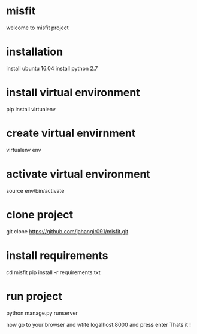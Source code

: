 # misfit

welcome to misfit project

# installation

install ubuntu 16.04
install python 2.7

# install virtual environment
pip install virtualenv

# create virtual envirnment
virtualenv env

# activate virtual environment 
source env/bin/activate

# clone project
git clone https://github.com/jahangir091/misfit.git

# install requirements
cd misfit
pip install -r requirements.txt


# run project
python manage.py runserver


now go to your browser and wtite logalhost:8000 and press enter
Thats it !
